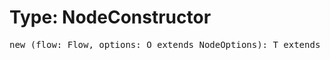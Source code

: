 # Type: NodeConstructor

<pre>
new (flow: <Ref to="../classes/flow">Flow</Ref>, options: O extends <Ref to="../interfaces/node-options">NodeOptions</Ref>): T extends <Ref to="../classes/node">Node</Ref>;
</pre>
